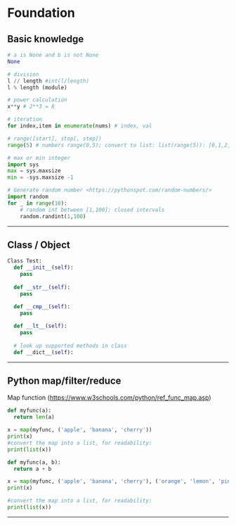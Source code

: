 # Foundation

## Basic knowledge

```python
# a is None and b is not None
None

# division
l // length #int(l/length)
l % length (module)

# power calculation
x**y # 2**3 = 8

# iteration
for index,item in enumerate(nums) # index, val

# range([start], stop[, step])
range(5) # numbers range(0,5); convert to list: list(range(5)): [0,1,2,3,4]

# max or min integer
import sys
max = sys.maxsize
min = -sys.maxsize -1

# Generate random number <https://pythonspot.com/random-numbers/>
import random
for _ in range(10):
    # random int between [1,100]; closed intervals
    random.randint(1,100)
```

---------------------------

## Class / Object

```python
Class Test:
  def __init__(self):
    pass
  
  def __str__(self):
    pass
  
  def __cmp__(self):
    pass

  def __lt__(self):
    pass
  
  # look up supported methods in class
  def __dict__(self):
```

---------------------------

## Python map/filter/reduce

Map function (https://www.w3schools.com/python/ref_func_map.asp)

```python
def myfunc(a):
  return len(a)

x = map(myfunc, ('apple', 'banana', 'cherry'))
print(x)
#convert the map into a list, for readability:
print(list(x))

def myfunc(a, b):
  return a + b

x = map(myfunc, ('apple', 'banana', 'cherry'), ('orange', 'lemon', 'pineapple'))
print(x)

#convert the map into a list, for readability:
print(list(x))
```

---------------------------
